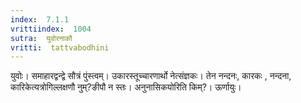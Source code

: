 ```yaml
---
index:  7.1.1
vrittiindex:  1004
sutra:  युवोरनाकौ
vritti:  tattvabodhini 
---
```


युवोः। समाहारद्वन्द्वे सौत्रं पुंस्त्वम्। उकारस्तूच्चारणार्थो नेत्संज्ञकः। तेन नन्दनः, कारकः , नन्दना, कारिकेत्यत्रोगिल्लक्षणौ नुम्?ङीपौ न स्तः। अनुनासिकयोरिति किम्?। ऊर्णायुः।

